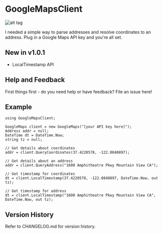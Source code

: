# GoogleMapsClient
 
![alt tag](https://raw.githubusercontent.com/jchristn/GoogleMapsClient/master/Assets/icon.ico)

I needed a simple way to parse addresses and resolve coordinates to an address.  Plug in a Google Maps API key and you're all set.

## New in v1.0.1

- LocalTimestamp API

## Help and Feedback

First things first - do you need help or have feedback?  File an issue here!

## Example 
```
using GoogleMapsClient;

GoogleMaps client = new GoogleMaps("[your API key here]");
Address addr = null;
DateTime dt = DateTime.Now;
string tz = null;

// Get details about coordinates
addr = client.QueryCoordinates(37.4220578, -122.0840897);

// Get details about an address
addr = client.QueryAddress("1600 Amphitheatre Pkwy Mountain View CA");

// Get timestamp for coordinates
dt = client.LocalTimestamp(37.4220578, -122.0840897, DateTime.Now, out tz);

// Get timestamp for address
dt = client.LocalTimestamp("1600 Amphitheatre Pkwy Mountain View CA", DateTime.Now, out tz);
```

## Version History

Refer to CHANGELOG.md for version history.
